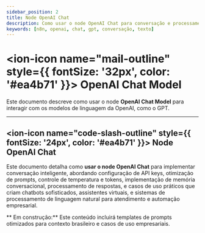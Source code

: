 ```yaml
---
sidebar_position: 2
title: Node OpenAI Chat
description: Como usar o node OpenAI Chat para conversação e processamento de texto
keywords: [n8n, openai, chat, gpt, conversação, texto]
---
```


# <ion-icon name="mail-outline" style={{ fontSize: '32px', color: '#ea4b71' }}></ion-icon> OpenAI Chat Model

Este documento descreve como usar o node **OpenAI Chat Model** para interagir com os modelos de linguagem da OpenAI, como o GPT.

---

## <ion-icon name="code-slash-outline" style={{ fontSize: '24px', color: '#ea4b71' }}></ion-icon> Node OpenAI Chat

Este documento detalha como **usar o node OpenAI Chat** para implementar conversação inteligente, abordando configuração de API keys, otimização de prompts, controle de temperatura e tokens, implementação de memória conversacional, processamento de respostas, e casos de uso práticos que criam chatbots sofisticados, assistentes virtuais, e sistemas de processamento de linguagem natural para atendimento e automação empresarial.

** Em construção:** Este conteúdo incluirá templates de prompts otimizados para contexto brasileiro e casos de uso empresariais.
